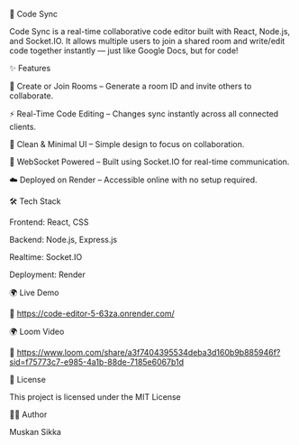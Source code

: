 🚀 Code Sync

Code Sync is a real-time collaborative code editor built with React, Node.js, and Socket.IO. It allows multiple users to join a shared room and write/edit code together instantly — just like Google Docs, but for code!

✨ Features

🔗 Create or Join Rooms – Generate a room ID and invite others to collaborate.

⚡ Real-Time Code Editing – Changes sync instantly across all connected clients.

🎨 Clean & Minimal UI – Simple design to focus on collaboration.

📡 WebSocket Powered – Built using Socket.IO for real-time communication.

☁️ Deployed on Render – Accessible online with no setup required.

🛠️ Tech Stack

Frontend: React, CSS

Backend: Node.js, Express.js

Realtime: Socket.IO

Deployment: Render

🌍 Live Demo

🔗 https://code-editor-5-63za.onrender.com/

🌍 Loom Video

🔗 https://www.loom.com/share/a3f7404395534deba3d160b9b885946f?sid=f75773c7-e985-4a1b-88de-7185e6067b1d

📜 License

This project is licensed under the MIT License

👩‍💻 Author

Muskan Sikka

